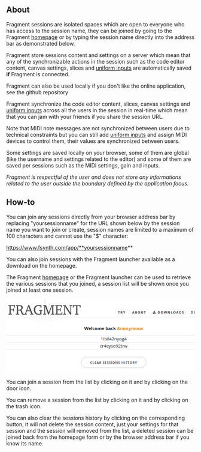 ## About

Fragment sessions are isolated spaces which are open to everyone who has access to the session name, they can be joined by going to the Fragment [homepage](https://www.fsynth.com/) or by typing the session name directly into the address bar as demonstrated below.

Fragment store sessions content and settings on a server which mean that any of the synchronizable actions in the session such as the code editor content, canvas settings, slices and [uniform inputs](https://www.fsynth.com/documentation.html#uniformsdialog) are automatically saved **if** Fragment is connected.

Fragment can also be used locally if you don't like the online application, see the github repository

Fragment synchronize the code editor content, slices, canvas settings and [uniform inputs](https://www.fsynth.com/documentation.html#uniformsdialog) across all the users in the session in real-time which mean that you can jam with your friends if you share the session URL.

Note that MIDI note messages are not synchronized between users due to technical constraints but you can still add [uniform inputs](https://www.fsynth.com/documentation.html#uniformsdialog) and assign MIDI devices to control them, their values are synchronized between users.

Some settings are saved locally on your browser, some of them are global (like the username and settings related to the editor) and some of them are saved per sessions such as the MIDI settings, gain and inputs.

*Fragment is respectful of the user and does not store any informations related to the user outside the boundary defined by the application focus.*

## How-to

You can join any sessions directly from your browser address bar by replacing "yoursessionname" for the URL shown below by the session name you want to join or create, session names are limited to a maximum of 100 characters and cannot use the "$" character:

https://www.fsynth.com/app/**yoursessionname**

You can also join sessions with the Fragment launcher available as a download on the homepage.

The Fragment [homepage](https://www.fsynth.com/) or the Fragment launcher can be used to retrieve the various sessions that you joined, a session list will be shown once you joined at least one session.

![Sessions](images/homepage_sessions.png)

You can join a session from the list by clicking on it and by clicking on the door icon.

You can remove a session from the list by clicking on it and by clicking on the trash icon.

You can also clear the sessions history by clicking on the corresponding button, it will not delete the session content, just your settings for that session and the session will removed from the list, a deleted session can be joined back from the homepage form or by the browser address bar if you know its name.


